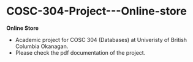 # COSC-304-Project---Online-store
**Online Store**
- Academic project for COSC 304 (Databases) at Univeristy of British Columbia Okanagan.
- Please check the pdf documentation of the project.
